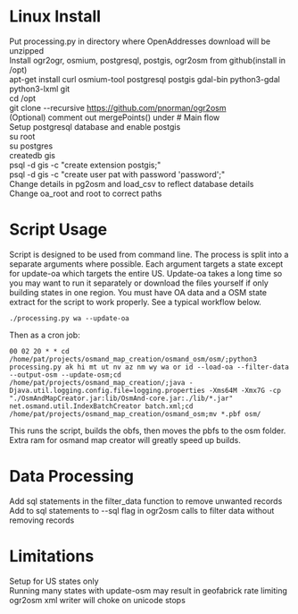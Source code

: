 # Linux Install
Put processing.py in directory where OpenAddresses download will be unzipped  
Install ogr2ogr, osmium, postgresql, postgis, ogr2osm from github(install in /opt)  
apt-get install curl osmium-tool postgresql postgis gdal-bin python3-gdal python3-lxml git  
cd /opt  
git clone --recursive https://github.com/pnorman/ogr2osm  
(Optional) comment out mergePoints() under # Main flow  
Setup postgresql database and enable postgis  
su root  
su postgres  
createdb gis  
psql -d gis -c "create extension postgis;"  
psql -d gis -c "create user pat with password 'password';"  
Change details in pg2osm and load_csv to reflect database details  
Change oa_root and root to correct paths  

# Script Usage
Script is designed to be used from command line. The process is split into a separate arguments where possible. Each argument targets a state except for update-oa which targets the entire US. Update-oa takes a long time so you may want to run it separately or download the files yourself if only building states in one region. You must have OA data and a OSM state extract for the script to work properly. See a typical workflow below.

    ./processing.py wa --update-oa

Then as a cron job:

    00 02 20 * * cd /home/pat/projects/osmand_map_creation/osmand_osm/osm/;python3 processing.py ak hi mt ut nv az nm wy wa or id --load-oa --filter-data --output-osm --update-osm;cd /home/pat/projects/osmand_map_creation/;java -Djava.util.logging.config.file=logging.properties -Xms64M -Xmx7G -cp "./OsmAndMapCreator.jar:lib/OsmAnd-core.jar:./lib/*.jar" net.osmand.util.IndexBatchCreator batch.xml;cd /home/pat/projects/osmand_map_creation/osmand_osm;mv *.pbf osm/

This runs the script, builds the obfs, then moves the pbfs to the osm folder. Extra ram for osmand map creator will greatly speed up builds.

# Data Processing
Add sql statements in the filter_data function to remove unwanted records  
Add to sql statements to --sql flag in ogr2osm calls to filter data without removing records

# Limitations
Setup for US states only  
Running many states with update-osm may result in geofabrick rate limiting  
ogr2osm xml writer will choke on unicode stops  
